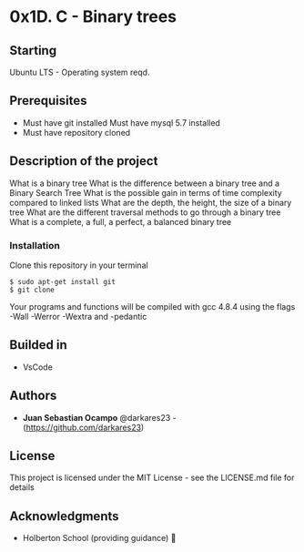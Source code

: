 # 0x1D. C - Binary trees

## Starting
Ubuntu LTS - Operating system reqd.

## Prerequisites

- Must have git installed
Must have mysql 5.7 installed
- Must have repository cloned

## Description of the project

What is a binary tree
What is the difference between a binary tree and a Binary Search Tree
What is the possible gain in terms of time complexity compared to linked lists
What are the depth, the height, the size of a binary tree
What are the different traversal methods to go through a binary tree
What is a complete, a full, a perfect, a balanced binary tree

### Installation
Clone this repository in your terminal
```
$ sudo apt-get install git
$ git clone
```
Your programs and functions will be compiled with gcc 4.8.4 using the flags -Wall -Werror -Wextra and -pedantic

## Builded in

 * VsCode


## Authors

 * **Juan Sebastian Ocampo** @darkares23  -(https://github.com/darkares23)


## License

This project is licensed under the MIT License - see the LICENSE.md file for details

## Acknowledgments

 * Holberton School (providing guidance) 📢